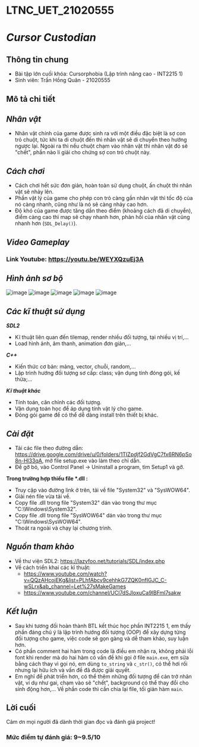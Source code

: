 # LTNC_UET_21020555

# _Cursor Custodian_

## Thông tin chung
- Bài tập lớn cuối khóa: Cursorphobia (Lập trình nâng cao - INT2215 1)
- Sinh viên: Trần Hồng Quân - 21020555



## Mô tả chi tiết
## _Nhân vật_
- Nhân vật chính của game được sinh ra với một điều đặc biệt là sợ con trỏ chuột, tức khi ta di chuột đến thì nhân vật sẽ di chuyển theo hướng ngược lại. Ngoài ra thì nếu chuột chạm vào nhân vật thì nhân vật đó sẽ "chết", phần nào lí giải cho chứng sợ con trỏ chuột này.



## _Cách chơi_
- Cách chơi hết sức đơn giản, hoàn toàn sử dụng chuột, ấn chuột thì nhân vật sẽ nhảy lên.
- Phần vật lý của game cho phép con trỏ càng gần nhân vật thì tốc độ của nó càng nhanh, cũng như là nó sẽ càng nhảy cao hơn.
- Độ khó của game được tăng dần theo điểm (khoảng cách đã di chuyển), điểm càng cao thì map sẽ chạy nhanh hơn, phản hồi của nhân vật cũng nhanh hơn (`SDL_Delay()`).


## _Video Gameplay_

### Link Youtube: https://youtu.be/WEYXQzuEj3A



## _Hình ảnh sơ bộ_
![image](https://user-images.githubusercontent.com/92194647/168730531-c1e0039d-d757-4d35-8b5f-012441c08241.png)
![image](https://user-images.githubusercontent.com/92194647/168730105-92e8bf37-e26c-4b2b-b4dc-1903e4125451.png)
![image](https://user-images.githubusercontent.com/92194647/168730128-d604c984-ba2f-4c25-b7bc-0912284df9c9.png)
![image](https://user-images.githubusercontent.com/92194647/168730219-2376ace5-b21c-4912-adec-aa02dc31f976.png)
![image](https://user-images.githubusercontent.com/92194647/168730244-5edf602c-b562-47a8-b4a1-307ad4194651.png)



## _Các kĩ thuật sử dụng_

_**SDL2**_
- Kĩ thuật liên quan đến tilemap, render nhiều đối tượng, tại nhiều vị trí,...
- Load hình ảnh, âm thanh, animation đơn giản,...

_**C++**_
- Kiến thức cơ bản: mảng, vector, chuỗi, random,...
- Lập trình hướng đối tượng sơ cấp: class; vận dụng tính đóng gói, kế thừa;...

_**Kĩ thuật khác**_
- Tính toán, căn chỉnh các đối tượng.
- Vận dụng toán học để áp dụng tính vật lý cho game.
- Đóng gói game để có thể dễ dàng install trên thiết bị khác.



## _Cài đặt_
- Tải các file theo đường dẫn: https://drive.google.com/drive/u/0/folders/1TIZpdjf2GdVgC7fx6RN6pSo8n-Hl33qA, mở file setup.exe vào làm theo chỉ dẫn.
- Để gỡ bỏ, vào Control Panel -> Uninstall a program, tìm Setup1 và gỡ.


**Trong trường hợp thiếu file \*.dll :**
- Truy cập vào đường link ở trên, tải về file "System32" và "SysWOW64".
- Giải nén file vừa tải về.
- Copy file .dll trong file "System32" dán vào trong thư mục "C:\Windows\System32".
- Copy file .dll trong file "SysWOW64" dán vào trong thư mục "C:\Windows\SysWOW64".
- Thoát ra ngoài và chạy lại chương trình.



## _Nguồn tham khảo_
- Về thư viện SDL2: https://lazyfoo.net/tutorials/SDL/index.php
- Về cách triển khai các kĩ thuật:
    - https://www.youtube.com/watch?v=QQzAHcojEKg&list=PLhfAbcv9cehhkG7ZQK0nfIGJC_C-wSLrx&ab_channel=Let%27sMakeGames
    - https://www.youtube.com/channel/UCl7dSJloxuCa9IBFml7sakw



## _Kết luận_
- Sau khi tương đối hoàn thành BTL kết thúc học phần INT2215 1, em thấy phần đáng chú ý là lập trình hướng đối tượng (OOP) để xây dựng từng đối tượng cho game, việc code sẽ gọn gàng và dễ tham khảo, suy luận hơn.
- Có phần comment hai hàm trong code là điều em nhận ra, không phải lỗi font khi render mà do hai hàm có vấn đề khi gọi ở file `main.exe`, em sửa bằng cách thay vì gọi nó, em dùng `to_string` và `c_str()`, có thể hơi rối nhưng lại hữu ích và vấn đề đã được giải quyết.
- Em nghĩ để phát triển hơn, có thể thêm những đối tượng để cản trở nhân vật, ví dụ như gai, chạm vào sẽ "chết", background có thể thay đổi cho sinh động hơn,... Về phần code thì cần chia lại file, tối giản hàm `main`.


## Lời cuối
  Cảm ơn mọi người đã dành thời gian đọc và đánh giá project!
  
  
  
 ### Mức điểm tự đánh giá: 9~9.5/10
